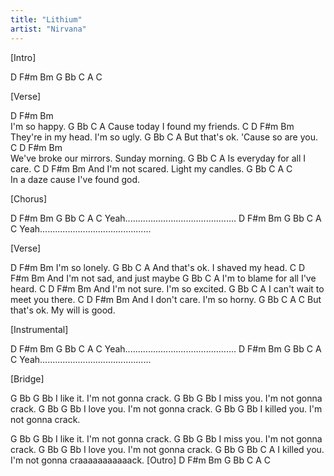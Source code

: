 ```yaml
---
title: "Lithium"
artist: "Nirvana"
---
```



[Intro]

D    F#m     Bm     G      Bb     C     A     C


[Verse]

D    F#m    Bm     
     I'm so happy.
     G      Bb     C        A
     Cause today I found my friends.
C             D     F#m    Bm
They're in my head. I'm so ugly.
G          Bb         C      A
But that's ok. 'Cause so are you.
C               D        F#m    Bm       
We've broke our mirrors. Sunday morning.
G       Bb      C      A
Is everyday for all I care.
C           D       F#m      Bm
And I'm not scared. Light my candles.
G    Bb         C           A       C       
In a daze cause I've found god.


[Chorus]

D    F#m     Bm     G      Bb     C     A     C
Yeah............................................
D    F#m     Bm     G      Bb     C     A     C
Yeah............................................




[Verse]

D    F#m    Bm
     I'm so lonely.
    G      Bb    C         A
And that's ok. I shaved my head.
C           D    F#m      Bm
And I'm not sad, and just maybe
G      Bb      C          A
I'm to blame for all I've heard.
    C       D       F#m     Bm
And I'm not sure. I'm so excited.
G       Bb      C        A
I can't wait to meet you there.
   C        D     F#m    Bm
And I don't care. I'm so horny.
G         Bb      C       A       C
But that's ok. My will is good.

[Instrumental]

D    F#m     Bm     G      Bb     C     A     C
Yeah............................................
D    F#m     Bm     G      Bb     C     A     C
Yeah............................................

[Bridge]

G    Bb       G       Bb
   I like it. I'm not gonna crack.
G    Bb        G       Bb
   I miss you. I'm not gonna crack. 
G    Bb        G       Bb
   I love you. I'm not gonna crack.
G    Bb          G       Bb
   I killed you. I'm not gonna crack.
   
G    Bb       G       Bb
   I like it. I'm not gonna crack.
G    Bb        G       Bb
   I miss you. I'm not gonna crack. 
G    Bb        G       Bb
   I love you. I'm not gonna crack.
G    Bb          G       Bb      C        A
   I killed you. I'm not gonna craaaaaaaaaaack.
[Outro]
D    F#m     Bm     G      Bb     C     A     C



